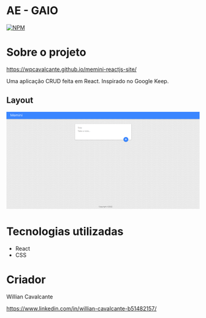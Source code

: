 # AE - GAIO
[![NPM](https://img.shields.io/npm/l/react)](https://github.com/wpcavalcante/memini-reactjs-site/blob/main/LICENSE) 

# Sobre o projeto

https://wpcavalcante.github.io/memini-reactjs-site/

Uma aplicação CRUD feita em React. Inspirado no Google Keep.



## Layout 
![Web 1](https://github.com/wpcavalcante/Assets/blob/main/memini.png)



# Tecnologias utilizadas
- React
- CSS




# Criador

Willian Cavalcante

https://www.linkedin.com/in/willian-cavalcante-b51482157/
